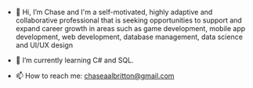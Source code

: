 - 👋 Hi, I’m Chase and I'm a self-motivated, highly adaptive and collaborative professional that is seeking opportunities to support and expand career growth in areas such as game development, mobile app development, web development, database management, data science and UI/UX design

- 🌱 I’m currently learning C# and SQL.

- 📫 How to reach me: chaseaalbritton@gmail.com


